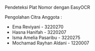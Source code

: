 Pendeteksi Plat Nomor dengan EasyOCR

Pengolahan Citra
Anggota :
- Ema Reviyani - 3220270 
- Hasna Hanifah - 3220207
- Isma Amelia Pasaribu - 3220275
- Mochamad Rayhan Aldani - 1220007
 
